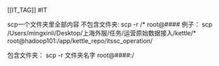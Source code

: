 [[IT_TAG]] #IT 

scp一个文件夹里全部内容
不包含文件夹:
scp -r /* root@####
例子： 
scp /Users/mingxinli/Desktop/上海外服/任务/运营原始数据接入/kettle/* root@hadoop101:/app/kettle_repo/itssc_operation/

包含文件夹：
scp -r 文件夹名字 root@####:/

